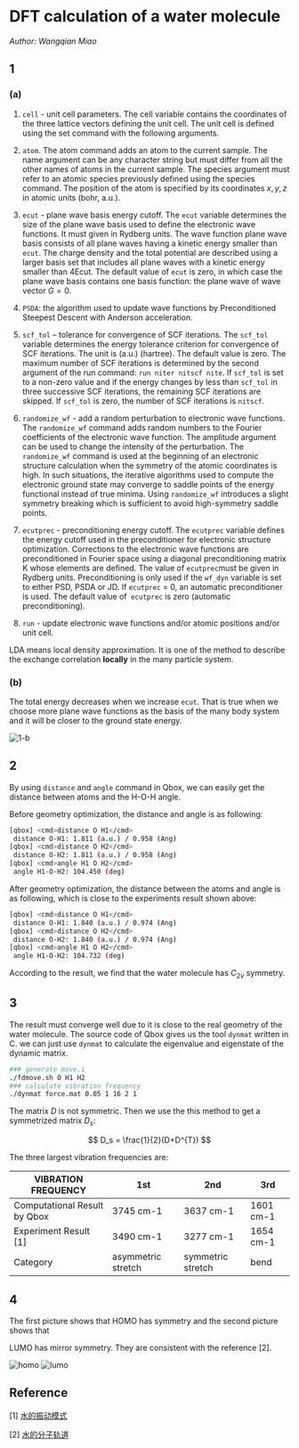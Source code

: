 # DFT calculation of a water molecule

*Author: Wangqian Miao*

## 1

### (a)

1. `cell` - unit cell parameters. 
The cell variable contains the coordinates of the three lattice vectors defining the unit cell. The unit cell is defined using the set command with the following arguments.

2. `atom`. The atom command adds an atom to the current sample. The name argument can be any character string but must differ from all the other names of atoms in the current sample. The species argument must refer to an atomic species previously defined using the species command. The position of the atom is specified by its coordinates $x, y, z$ in atomic units (bohr, a.u.).

3. `ecut` - plane wave basis energy cutoff.
   The `ecut` variable determines the size of the plane wave basis used to define the electronic wave functions. It must given in Rydberg units. The wave function plane wave basis consists of all plane waves having a kinetic energy smaller than `ecut`. The charge density and the total potential are described using a larger basis set that includes all plane waves with a kinetic energy smaller than 4Ecut. The default value of `ecut` is zero, in which case the plane wave basis contains one basis function: the plane wave of wave vector $G=0$.

4. `PSDA`: the algorithm used to update wave functions by Preconditioned Steepest Descent with Anderson acceleration.

5. `scf_tol` – tolerance for convergence of SCF iterations.
The `scf_tol` variable determines the energy tolerance criterion for convergence of SCF iterations. The unit is (a.u.) (hartree). The default value is zero. The maximum number of SCF iterations is determined by the second argument of the run command: ` run niter nitscf nite `. If `scf_tol` is set to a non-zero value and if the energy changes by less than `scf_tol` in three successive SCF iterations, the remaining SCF iterations are skipped. If `scf_tol` is zero, the number of SCF iterations is `nitscf`.

6. `randomize_wf` - add a random perturbation to electronic wave functions.
The `randomize_wf` command adds random numbers to the Fourier coefficients of the electronic wave function. The amplitude argument can be used to change the intensity of the perturbation. The `randomize_wf` command is used at the beginning of an electronic structure calculation when the symmetry of the atomic coordinates is high. In such situations, the iterative algorithms used to compute the electronic ground state may converge to saddle points of the energy functional instead of true minima. Using `randomize_wf` introduces a slight symmetry breaking which is sufficient to avoid high-symmetry saddle points.

7. `ecutprec` - preconditioning energy cutoff.
The `ecutprec` variable defines the energy cutoff used in the preconditioner for electronic structure optimization. Corrections to the electronic wave functions are preconditioned in Fourier space using a diagonal preconditioning matrix K whose elements are defined.
The value of `ecutprec`must be given in Rydberg units. Preconditioning is only used if the `wf_dyn` variable is set to either PSD, PSDA or JD. If `ecutprec` = 0, an automatic preconditioner is used. The default value of` ecutprec` is zero (automatic preconditioning).

8. `run` - update electronic wave functions and/or atomic positions and/or unit cell.

LDA means local density approximation. It is one of the method to describe the exchange correlation **locally** in the many particle system.

### (b)

The total energy decreases when we increase `ecut`. That is true when we choose more plane wave functions as the basis of the many body system and it will be closer to the ground state energy.

![1-b](./pic/1-b.png)

## 2

By using `distance` and `angle` command in Qbox, we can easily get the distance between atoms and the H-O-H angle.

Before geometry optimization, the distance and angle is as following:

```bash
[qbox] <cmd>distance O H1</cmd>
 distance O-H1: 1.811 (a.u.) / 0.958 (Ang)
[qbox] <cmd>distance O H2</cmd>
 distance O-H2: 1.811 (a.u.) / 0.958 (Ang)
[qbox] <cmd>angle H1 O H2</cmd>
 angle H1-O-H2: 104.450 (deg)
```

After geometry optimization, the distance between the atoms and angle is as following, which is close to the experiments result shown above:

```bash
[qbox] <cmd>distance O H1</cmd>
 distance O-H1: 1.840 (a.u.) / 0.974 (Ang)
[qbox] <cmd>distance O H2</cmd>
 distance O-H2: 1.840 (a.u.) / 0.974 (Ang)
[qbox] <cmd>angle H1 O H2</cmd>
 angle H1-O-H2: 104.732 (deg)
```

According to the result, we find that the water molecule has $C_{2v}$ symmetry.

## 3

The result must converge well due to it is close to the real geometry of the water molecule. The source code of Qbox gives us the tool `dynmat` written in C. we can just use `dynmat` to calculate the eigenvalue and eigenstate of the dynamic matrix. 

```bash
### generate move.i
./fdmove.sh O H1 H2
### calculate vibration frequency
./dynmat force.mat 0.05 1 16 2 1
```

The matrix $D$ is not symmetric. Then we use the this method to get a symmetrized matrix $D_s$:

$$
D_s = \frac{1}{2}(D+D^{T})
$$

The three largest vibration frequencies are:

| VIBRATION FREQUENCY          | 1st                | 2nd               | 3rd       |
| ---------------------------- | ------------------ | ----------------- | --------- |
| Computational Result by Qbox | 3745 cm-1          | 3637 cm-1         | 1601 cm-1 |
| Experiment Result [1]        | 3490 cm-1          | 3277 cm-1         | 1654 cm-1 |
| Category                     | asymmetric stretch | symmetric stretch | bend      |

## 4

The first picture shows that HOMO has symmetry and the second picture shows that

LUMO has mirror symmetry. They are consistent with the reference [2].

![homo](./pic/homo.jpg)
![lumo](./pic/lumo.jpg)

## Reference

[1] [水的振动模式](https://www.researchgate.net/figure/The-three-vibrational-modes-of-the-water-molecule-and-their-fundamental-frequencies-in_fig3_5803530)

[2] [水的分子轨道](http://www1.lsbu.ac.uk/water/h2o_orbitals.html)